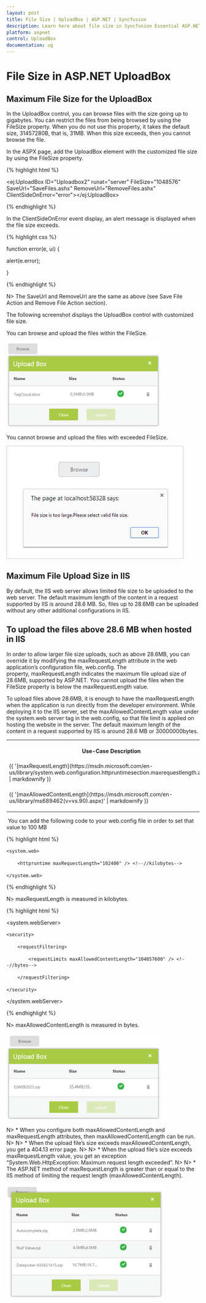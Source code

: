 ```yaml
---
layout: post
title: File Size | UploadBox | ASP.NET | Syncfusion
description: Learn here about file size in Syncfusion Essential ASP.NET UploadBox Control, its elements, and more.
platform: aspnet
control: UploadBox
documentation: ug
---
```


# File Size in ASP.NET UploadBox 

## Maximum File Size for the UploadBox

In the UploadBox control, you can browse files with the size going up to gigabytes. You can restrict the files from being browsed by using the FileSize property. When you do not use this property, it takes the default size, 31457280B, that is, 31MB. When this size exceeds, then you cannot browse the file. 

In the ASPX page, add the UploadBox element with the customized file size by using the FileSize property.

{% highlight html %}

<ej:UploadBox ID="Uploadbox2" runat="server" FileSize="1048576" SaveUrl="SaveFiles.ashx" RemoveUrl="RemoveFiles.ashx" ClientSideOnError="error"></ej:UploadBox>

{% endhighlight %}

In the ClientSideOnError event display, an alert message is displayed when the file size exceeds.

{% highlight css %}

function error(e, ui) {

  alert(e.error);

}

{% endhighlight %}

N> The SaveUrl and RemoveUrl are the same as above (see Save File Action and Remove File Action section).

The following screenshot displays the UploadBox control with customized file size.

You can browse and upload the files within the FileSize.

 ![Maximum File Size in ASP.NET UploadBox](File-Size_images/File-Size_img1.png)



You cannot browse and upload the files with exceeded FileSize.

 ![Exceeded File Size in ASP.NET UploadBox](File-Size_images/File-Size_img2.png)



## Maximum File Upload Size in IIS

By default, the IIS web server allows limited file size to be uploaded to the web server. The default maximum length of the content in a request supported by IIS is around 28.6 MB. So, files up to 28.6MB can be uploaded without any other additional configurations in IIS.

## To upload the files above 28.6 MB when hosted in IIS

In order to allow larger file size uploads, such as above 28.6MB, you can override it by modifying the maxRequestLength attribute in the web application’s configuration file, web.config. The property, maxRequestLength indicates the maximum file upload size of 28.6MB, supported by ASP.NET. You cannot upload the files when the FileSize property is below the maxRequestLength value.

To upload files above 28.6MB, it is enough to have the maxRequestLength when the application is run directly from the developer environment. While deploying it to the IIS server, set the maxAllowedContentLength value under the system.web server tag in the web.config, so that file limit is applied on hosting the website in the server. The default maximum length of the content in a request supported by IIS is around 28.6 MB or 30000000bytes.



<table>
<tr>
<th>
Use-Case Description</th><th>
Type</th><th>
Maximum request size</th><th>
Details</th></tr>
<tr>
<td>
{{ '[maxRequestLength](https://msdn.microsoft.com/en-us/library/system.web.configuration.httpruntimesection.maxrequestlength.aspx)' | markdownify }}</td><td>
Property</td><td>
28.6 MB</td><td>
Maximum request size supported by ASP.NET.</td></tr>
<tr>
<td>
{{ '[maxAllowedContentLength](https://msdn.microsoft.com/en-us/library/ms689462(v=vs.90).aspx)' | markdownify }}</td><td>
Property</td><td>
28.6 MB</td><td>
maxAllowedContentLength specifies the maximum length of content in a request supported by IIS.</td></tr>
</table>

 You can add the following code to your web.config file in order to set that value to 100 MB

{% highlight html %}

<configuration>

    <system.web>

        <httpruntime maxRequestLength="102400" /> <!--//kilobytes-->

    </system.web>

</configuration>

{% endhighlight %}

N>  maxRequestLength is measured in kilobytes.

{% highlight html %}

<system.webServer>

    <security>

        <requestFiltering>

            <requestLimits maxAllowedContentLength="104857600" /> <!--//bytes-->

        </requestFiltering>

    </security>

</system.webServer>

{% endhighlight %}

N> maxAllowedContentLength is measured in bytes.

![Maximum File Size in ASP.NET UploadBox](File-Size_images/File-Size_img3.png)


N> * When you configure both maxAllowedContentLength and maxRequestLength attributes, then maxAllowedContentLength can be run. 
N>
N> * When the upload file’s size exceeds maxAllowedContentLength, you get a 404.13 error page.
N>
N> * When the upload file’s size exceeds maxRequestLength value, you get an exception “System.Web.HttpException: Maximum request length exceeded”.
N>
N> * The ASP.NET method of maxRequestLength is greater than or equal to the IIS method of limiting the request length (maxAllowedContentLength).

![Limitations in ASP.NET UploadBox](File-Size_images/File-Size_img4.png)